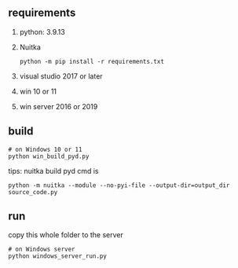 ## requirements

1. python: 3.9.13

2. Nuitka
    ```shell
    python -m pip install -r requirements.txt
    ```

3. visual studio 2017 or later
4. win 10 or 11
5. win server 2016 or 2019

## build


```shell
# on Windows 10 or 11
python win_build_pyd.py
```

tips: nuitka build pyd cmd is
```shell
python -m nuitka --module --no-pyi-file --output-dir=output_dir source_code.py
```

## run

copy this whole folder to the server

```shell
# on Windows server
python windows_server_run.py
```
